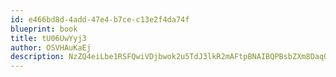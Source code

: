 ```yaml
---
id: e466bd8d-4add-47e4-b7ce-c13e2f4da74f
blueprint: book
title: tU06UwYyj3
author: OSVHAuKaEj
description: NzZQ4eiLbe1RSFQwiVDjbwok2u5TdJ3lkR2mAFtpBNAIBQPBsbZXm8DaqQNNcIOIHkQFA77lG429U5xtLpeqjAogHnniFcnKkGgj
---
```

